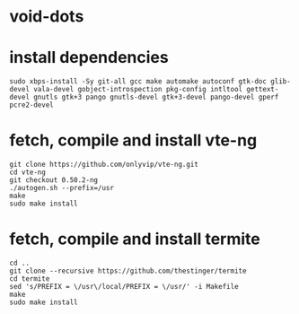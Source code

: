# void-dots

# install dependencies
```
sudo xbps-install -Sy git-all gcc make automake autoconf gtk-doc glib-devel vala-devel gobject-introspection pkg-config intltool gettext-devel gnutls gtk+3 pango gnutls-devel gtk+3-devel pango-devel gperf pcre2-devel
```
# fetch, compile and install vte-ng

```
git clone https://github.com/onlyvip/vte-ng.git
cd vte-ng
git checkout 0.50.2-ng 
./autogen.sh --prefix=/usr
make
sudo make install
```
# fetch, compile and install termite
```
cd ..
git clone --recursive https://github.com/thestinger/termite
cd termite
sed 's/PREFIX = \/usr\/local/PREFIX = \/usr/' -i Makefile
make
sudo make install

```
